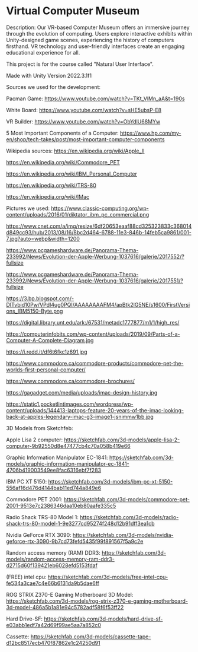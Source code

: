 # Virtual Computer Museum 

Description: Our VR-based Computer Museum offers an immersive journey through the evolution of computing. Users explore interactive exhibits within Unity-designed game scenes, experiencing the history of computers firsthand. VR technology and user-friendly interfaces create an engaging educational experience for all.

This project is for the course called "Natural User Interface".

Made with Unity Version 2022.3.1f1

Sources we used for the development:

Pacman Game: https://www.youtube.com/watch?v=TKt_VlMn_aA&t=190s

White Board: https://www.youtube.com/watch?v=sHE5ubsP-E8

VR Builder: https://www.youtube.com/watch?v=ObYdlU68MYw

5 Most Important Components of a Computer: https://www.hp.com/my-en/shop/tech-takes/post/most-important-computer-components

Wikipedia sources:
https://en.wikipedia.org/wiki/Apple_II

https://en.wikipedia.org/wiki/Commodore_PET

https://en.wikipedia.org/wiki/IBM_Personal_Computer

https://en.wikipedia.org/wiki/TRS-80

https://en.wikipedia.org/wiki/IMac

Pictures we used:
https://www.classic-computing.org/wp-content/uploads/2016/01/diktator_ibm_pc_commercial.png

https://www.cnet.com/a/img/resize/6df20653eaaf88cd325323833c368014d849cc93/hub/2013/08/16/8bc2d464-6788-11e3-846b-14feb5ca9861/001-7.jpg?auto=webp&width=1200

https://www.pcgameshardware.de/Panorama-Thema-233992/News/Evolution-der-Apple-Werbung-1037616/galerie/2017552/?fullsize

https://www.pcgameshardware.de/Panorama-Thema-233992/News/Evolution-der-Apple-Werbung-1037616/galerie/2017551/?fullsize

https://3.bp.blogspot.com/-DITvbid10Pw/VPdI4ug0PQI/AAAAAAAAFM4/apBtk2lG5NE/s1600/FirstVersions_IBM5150-Byte.png

https://digital.library.unt.edu/ark:/67531/metadc1777877/m1/1/high_res/

https://computerinfobits.com/wp-content/uploads/2019/09/Parts-of-a-Computer-A-Complete-Diagram.jpg

https://i.redd.it/df6t6fkc1z691.jpg

https://www.commodore.ca/commodore-products/commodore-pet-the-worlds-first-personal-computer/

https://www.commodore.ca/commodore-brochures/

https://gagadget.com/media/uploads/imac-design-history.jpg

https://static1.pocketlintimages.com/wordpress/wp-content/uploads/144413-laptops-feature-20-years-of-the-imac-looking-back-at-apples-legendary-imac-g3-image1-jsnimmw1bb.jpg

3D Models from Sketchfeb:

Apple Lisa 2 computer: https://sketchfab.com/3d-models/apple-lisa-2-computer-9b92550d8e47477cb4c70a058b419e66

Graphic Information Manipulator EC-1841: https://sketchfab.com/3d-models/graphic-information-manipulator-ec-1841-4706b419003549ee8fac6316ebf7f283

IBM PC XT 5150: https://sketchfab.com/3d-models/ibm-pc-xt-5150-556af16d476d4144bab11ed744a849e6

Commodore PET 2001: https://sketchfab.com/3d-models/commodore-pet-2001-9513e7c2386346daa10eb80aafe335c5

Radio Shack TRS-80 Model 1: https://sketchfab.com/3d-models/radio-shack-trs-80-model-1-9e3277cd95274f248d12b91dff3ea1cb

Nvidia GeForce RTX 3090: https://sketchfab.com/3d-models/nvidia-geforce-rtx-3090-9b7cd73fefd5435f99f891567f5a9c2e

Random access memory (RAM) DDR3: https://sketchfab.com/3d-models/random-access-memory-ram-ddr3-d2715d60f139421eb6028efd5153fdaf

(FREE) intel cpu: https://sketchfab.com/3d-models/free-intel-cpu-fe534a3cae7c4e66b6131da9b5dae6ff

ROG STRIX Z370-E Gaming Motherboard 3D Model: https://sketchfab.com/3d-models/rog-strix-z370-e-gaming-motherboard-3d-model-486a5b1a81e94c5782adf58f6f53ff22

Hard Drive-SF: https://sketchfab.com/3d-models/hard-drive-sf-e03abb1edf7a42d69f99ae5aa7a852c0

Cassette: https://sketchfab.com/3d-models/cassette-tape-d12bc8517ecb470f87862e1c24250d91


